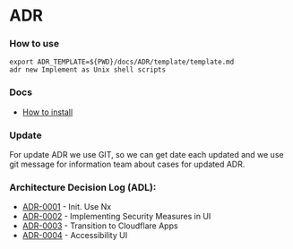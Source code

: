 # ADR

### How to use

```shell
export ADR_TEMPLATE=${PWD}/docs/ADR/template/template.md
adr new Implement as Unix shell scripts
```

### Docs

- [How to install](https://github.com/npryce/adr-tools/blob/master/INSTALL.md)

### Update

For update ADR we use GIT, so we can get date each updated and we use git message
for information team about cases for updated ADR.

### Architecture Decision Log (ADL):

- [ADR-0001](./decisions/0001-init.md) - Init. Use Nx
- [ADR-0002](./decisions/0002-security.md) - Implementing Security Measures in UI
- [ADR-0003](./decisions/0003-transition-to-cloudflare-apps.md) - Transition to Cloudflare Apps
- [ADR-0004](./decisions/0004-accessibility.md) - Accessibility UI
